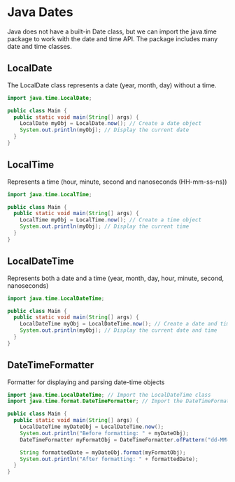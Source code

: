 # Java Dates

Java does not have a built-in Date class, but we can import the java.time package to work with the date and time API. The package includes many date and time classes.

## LocalDate

The LocalDate class represents a date (year, month, day) without a time.

```java
import java.time.LocalDate;

public class Main {
  public static void main(String[] args) {
    LocalDate myObj = LocalDate.now(); // Create a date object
    System.out.println(myObj); // Display the current date
  }
}
```

## LocalTime	
Represents a time (hour, minute, second and nanoseconds (HH-mm-ss-ns))

```java
import java.time.LocalTime;

public class Main {
  public static void main(String[] args) {
    LocalTime myObj = LocalTime.now(); // Create a time object
    System.out.println(myObj); // Display the current time
  }
}
```

## LocalDateTime	
Represents both a date and a time (year, month, day, hour, minute, second, nanoseconds)

```java
import java.time.LocalDateTime;

public class Main {
  public static void main(String[] args) {
    LocalDateTime myObj = LocalDateTime.now(); // Create a date and time object
    System.out.println(myObj); // Display the current date and time
  }
}
```

## DateTimeFormatter	
Formatter for displaying and parsing date-time objects

```java
import java.time.LocalDateTime; // Import the LocalDateTime class
import java.time.format.DateTimeFormatter; // Import the DateTimeFormatter class

public class Main {
  public static void main(String[] args) {
    LocalDateTime myDateObj = LocalDateTime.now();
    System.out.println("Before formatting: " + myDateObj);
    DateTimeFormatter myFormatObj = DateTimeFormatter.ofPattern("dd-MM-yyyy HH:mm:ss");

    String formattedDate = myDateObj.format(myFormatObj);
    System.out.println("After formatting: " + formattedDate);
  }
}
```





